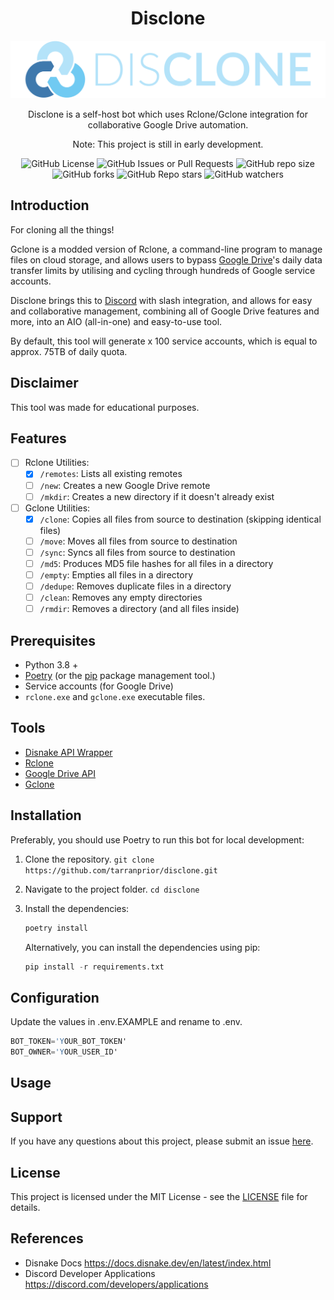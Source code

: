 <h1 align="center">Disclone</h1>
<p align="center"><img src="https://github.com/tarranprior/disclone/blob/main/assets/disclone.png" width="600" /></p>

<p align="center">Disclone is a self-host bot which uses Rclone/Gclone integration for collaborative Google Drive automation.</p>
<p align="center">Note: This project is still in early development.</p>

<div align="center">

![GitHub License](https://img.shields.io/github/license/tarranprior/disclone)
![GitHub Issues or Pull Requests](https://img.shields.io/github/issues/tarranprior/disclone)
![GitHub repo size](https://img.shields.io/github/repo-size/tarranprior/disclone)
![GitHub forks](https://img.shields.io/github/forks/tarranprior/disclone)
![GitHub Repo stars](https://img.shields.io/github/stars/tarranprior/disclone)
![GitHub watchers](https://img.shields.io/github/watchers/tarranprior/disclone)

</div>

## Introduction
For cloning all the things!

Gclone is a modded version of Rclone, a command-line program to manage files on cloud storage, and allows users to bypass [Google Drive](https://www.google.co.uk/drive/)'s daily data transfer limits by utilising and cycling through hundreds of Google service accounts.

Disclone brings this to [Discord](https://discord.com/) with slash integration, and allows for easy and collaborative management, combining all of Google Drive features and more, into an AIO (all-in-one) and easy-to-use tool.

By default, this tool will generate x 100 service accounts, which is equal to approx. 75TB of daily quota.

## Disclaimer
This tool was made for educational purposes.

## Features
- [ ] Rclone Utilities:
    - [X] `/remotes`: Lists all existing remotes
    - [ ] `/new`: Creates a new Google Drive remote
    - [ ] `/mkdir`: Creates a new directory if it doesn't already exist

- [ ] Gclone Utilities:
    - [X] `/clone`: Copies all files from source to destination (skipping identical files)
    - [ ] `/move`: Moves all files from source to destination
    - [ ] `/sync`: Syncs all files from source to destination
    - [ ] `/md5`: Produces MD5 file hashes for all files in a directory
    - [ ] `/empty`: Empties all files in a directory
    - [ ] `/dedupe`: Removes duplicate files in a directory
    - [ ] `/clean`: Removes any empty directories
    - [ ] `/rmdir`: Removes a directory (and all files inside)

## Prerequisites
- Python 3.8 +
- [Poetry](https://python-poetry.org/docs) (or the [pip](https://pypi.org/project/pip/) package management tool.)
- Service accounts (for Google Drive)
- `rclone.exe` and `gclone.exe` executable files.

## Tools
- [Disnake API Wrapper](https://github.com/DisnakeDev/disnake)
- [Rclone](https://rclone.org/)
- [Google Drive API](https://developers.google.com/drive/api)
- [Gclone](https://github.com/donwa/gclone)

## Installation
Preferably, you should use Poetry to run this bot for local development:

1. Clone the repository. `git clone https://github.com/tarranprior/disclone.git`

2. Navigate to the project folder. `cd disclone`

3. Install the dependencies:
   ```s
   poetry install
   ```
   Alternatively, you can install the dependencies using pip:
   ```s
   pip install -r requirements.txt
   ```

## Configuration
Update the values in .env.EXAMPLE and rename to .env.
```s
BOT_TOKEN='YOUR_BOT_TOKEN'
BOT_OWNER='YOUR_USER_ID'
```

## Usage

## Support
If you have any questions about this project, please submit an issue [here](https://github.com/tarranprior/disclone/issues).<br/>

## License
This project is licensed under the MIT License - see the [LICENSE](https://github.com/tarranprior/disclone/blob/main/LICENSE) file for details.

## References
- Disnake Docs https://docs.disnake.dev/en/latest/index.html
- Discord Developer Applications https://discord.com/developers/applications
